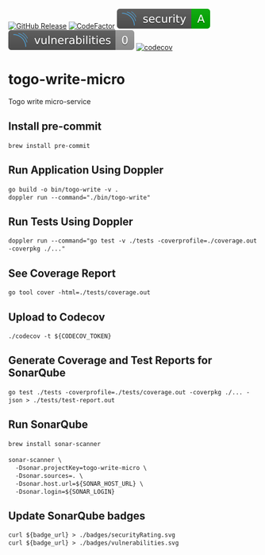 [![GitHub Release](https://img.shields.io/github/release/sailsforce/togo-write-micro.svg?style=flat)]() [![CodeFactor](https://www.codefactor.io/repository/github/sailsforce/togo-write-micro/badge)](https://www.codefactor.io/repository/github/sailsforce/togo-write-micro) ![security rating](./badges/securityRating.svg) ![vulnerabilities](./badges/vulnerabilities.svg) [![codecov](https://codecov.io/gh/sailsforce/inv-write-micro/branch/main/graph/badge.svg?token=U1Q38I84A2)](https://codecov.io/gh/sailsforce/inv-write-micro)

# togo-write-micro
Togo write micro-service

## Install pre-commit
```
brew install pre-commit
```

## Run Application Using Doppler
```
go build -o bin/togo-write -v .
doppler run --command="./bin/togo-write"
```

## Run Tests Using Doppler
```
doppler run --command="go test -v ./tests -coverprofile=./coverage.out -coverpkg ./..."
```

## See Coverage Report
```
go tool cover -html=./tests/coverage.out
```

## Upload to Codecov
``` 
./codecov -t ${CODECOV_TOKEN}
``` 

## Generate Coverage and Test Reports for SonarQube
```
go test ./tests -coverprofile=./tests/coverage.out -coverpkg ./... -json > ./tests/test-report.out
```

## Run SonarQube
```
brew install sonar-scanner

sonar-scanner \
  -Dsonar.projectKey=togo-write-micro \
  -Dsonar.sources=. \
  -Dsonar.host.url=${SONAR_HOST_URL} \
  -Dsonar.login=${SONAR_LOGIN}
```

## Update SonarQube badges
```
curl ${badge_url} > ./badges/securityRating.svg
curl ${badge_url} > ./badges/vulnerabilities.svg
```
